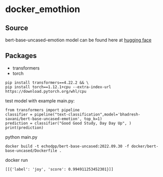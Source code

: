 # docker_emothion

## Source
bert-base-uncased-emotion model can be found here at [hugging face](https://huggingface.co/bhadresh-savani/bert-base-uncased-emotion?text=I+like+you.+I+love+you)
## Packages
* transformers 
* torch
```
pip install transformers==4.22.2 && \
pip install torch==1.12.1+cpu --extra-index-url https://download.pytorch.org/whl/cpu
```
test model with example main.py:
```
from transformers import pipeline
classifier = pipeline("text-classification",model='bhadresh-savani/bert-base-uncased-emotion', top_k=1)
prediction = classifier("Good Good Study, Day Day Up", )
print(prediction)
```
python main.py
```
docker build -t echodpp/bert-base-uncased:2022.09.30 -f docker/bert-base-uncased/Dockerfile .
```
docker run 
```
[[{'label': 'joy', 'score': 0.994911253452301}]]
```
